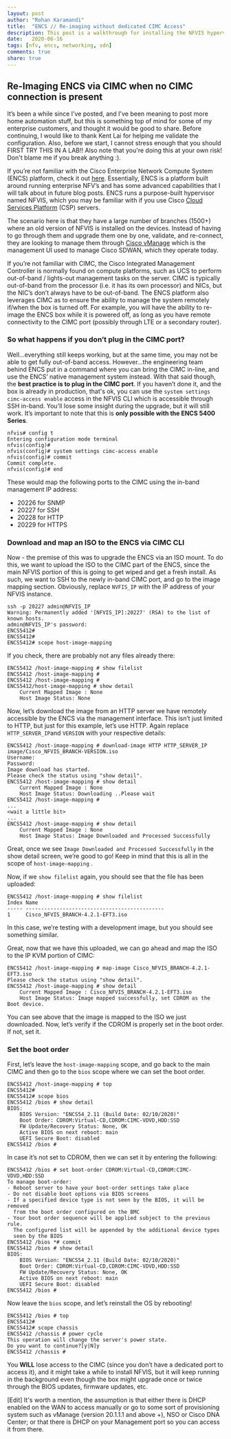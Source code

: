 ```yaml
---
layout: post
author: "Rohan Karamandi"
title:  "ENCS // Re-imaging without dedicated CIMC Access"
description: This post is a walkthrough for installing the NFVIS hypervisor on the ENCS 5400 via an ISO install without dedicated CIMC access.
date:   2020-06-16
tags: [nfv, encs, networking, sdn]
comments: true
share: true
---
```

## Re-Imaging ENCS via CIMC when no CIMC connection is present

It’s been a while since I’ve posted, and I've been meaning to post more home automation stuff, but this is something top of mind for some of my enterprise customers, and thought it would be good to share. Before continuing, I would like to thank Kent Lai for helping me validate the configuration. Also, before we start, I cannot stress enough that you should FIRST TRY THIS IN A LAB!! Also note that you're doing this at your own risk! Don't blame me if you break anything :).

If you’re not familiar with the Cisco Enterprise Network Compute System (ENCS) platform, check it out [here](https://cisco.com/go/encs). Essentially, ENCS is a platform built around running enterprise NFV’s and has some advanced capabilities that I will talk about in future blog posts. ENCS runs a purpose-built hypervisor named NFVIS, which you may be familiar with if you use Cisco [Cloud Services Platform](https://cisco.com/go/csp) (CSP) servers. 

The scenario here is that they have a large number of branches (1500+) where an old version of NFVIS is installed on the devices. Instead of having to go through them and upgrade them one by one, validate, and re-connect, they are looking to manage them through [Cisco vManage](https://cisco.com/go/sdwan) which is the management UI used to manage Cisco SDWAN, which they operate today. 

If you’re not familiar with CIMC, the Cisco Integrated Management Controller is normally found on compute platforms, such as UCS to perform out-of-band / lights-out management tasks on the server. CIMC is typically out-of-band from the processor (i.e. it has its own processor) and NICs, but the NIC’s don’t always have to be out-of-band. The ENCS platform also leverages CIMC as to ensure the ability to manage the system remotely if/when the box is turned off. For example, you will have the ability to re-image the ENCS box while it is powered off, as long as you have remote connectivity to the CIMC port (possibly through LTE or a secondary router).

### So what happens if you don’t plug in the CIMC port?
Well…everything still keeps working, but at the same time, you may not be able to get fully out-of-band access. However…the engineering team behind ENCS put in a command where you can bring the CIMC in-line, and use the ENCS’ native management system instead. With that said though, the **best practice is to plug in the CIMC port**. If you haven’t done it, and the box is already in production, that's ok, you can use the `system settings cimc-access enable` access in the NFVIS CLI which is accessible through SSH in-band. You'll lose some insight during the upgrade, but it will still work. It’s important to note that this is **only possible with the ENCS 5400 Series**.

```
nfvis# config t
Entering configuration mode terminal
nfvis(config)#
nfvis(config)# system settings cimc-access enable
nfvis(config)# commit
Commit complete.
nfvis(config)# end
```

These would map the following ports to the CIMC using the in-band management IP address:
* 20226 for SNMP
* 20227 for SSH
* 20228 for HTTP
* 20229 for HTTPS

### Download and map an ISO to the ENCS via CIMC CLI

Now - the premise of this was to upgrade the ENCS via an ISO mount. To do this, we want to upload the ISO to the CIMC part of the ENCS, since the main NFVIS portion of this is going to get wiped and get a fresh install. As such, we want to SSH to the newly in-band CIMC port, and go to the image mapping section. Obviously, replace `NVFIS_IP` with the IP address of your NFVIS instance.

```
ssh -p 20227 admin@NFVIS_IP
Warning: Permanently added '[NFVIS_IP]:20227' (RSA) to the list of known hosts.
admin@NFVIS_IP's password:
ENCS5412#
ENCS5412#
ENCS5412# scope host-image-mapping
```

If you check, there are probably not any files already there:

```
ENCS5412 /host-image-mapping # show filelist
ENCS5412 /host-image-mapping #
ENCS5412 /host-image-mapping #
ENCS5412/host-image-mapping # show detail
    Current Mapped Image : None
    Host Image Status: None
```

Now, let’s download the image from an HTTP server we have remotely accessible by the ENCS via the management interface. This isn’t just limited to HTTP, but just for this example, let’s use HTTP. Again replace `HTTP_SERVER_IP`and `VERSION` with your respective details:

```
ENCS5412 /host-image-mapping # download-image HTTP HTTP_SERVER_IP image/Cisco_NFVIS_BRANCH-VERSION.iso
Username:
Password: 
Image download has started.
Please check the status using "show detail".
ENCS5412 /host-image-mapping # show detail
    Current Mapped Image : None
    Host Image Status: Downloading ..Please wait
ENCS5412 /host-image-mapping #
...
<wait a little bit>
...
ENCS5412 /host-image-mapping # show detail
    Current Mapped Image : None
    Host Image Status: Image Downloaded and Processed Successfully
```

Great, once we see `Image Downloaded and Processed Successfully` in the show detail screen, we’re good to go! Keep in mind that this is all in the scope of `host-image-mapping` .

Now, if we `show filelist` again, you should see that the file has been uploaded:

```
ENCS5412 /host-image-mapping # show filelist
Index Name
----- ---------------------------------------------
1     Cisco_NFVIS_BRANCH-4.2.1-EFT3.iso
```

In this case, we’re testing with a development image, but you should see something similar.

Great, now that we have this uploaded, we can go ahead and map the ISO to the IP KVM portion of CIMC:

```
ENCS5412 /host-image-mapping # map-image Cisco_NFVIS_BRANCH-4.2.1-EFT3.iso
Please check the status using "show detail".
ENCS5412 /host-image-mapping # show detail
    Current Mapped Image : Cisco_NFVIS_BRANCH-4.2.1-EFT3.iso
    Host Image Status: Image mapped successfully, set CDROM as the Boot device.
```

You can see above that the image is mapped to the ISO we just downloaded. Now, let’s verify if the CDROM is properly set in the boot order. If not, set it.

### Set the boot order
First, let’s leave the `host-image-mapping` scope, and go back to the main CIMC and then go to the `bios` scope where we can set the boot order.

```
ENCS5412 /host-image-mapping # top
ENCS5412#
ENCS5412# scope bios
ENCS5412 /bios # show detail
BIOS:
    BIOS Version: "ENCS54_2.11 (Build Date: 02/10/2020)"
    Boot Order: CDROM:Virtual-CD,CDROM:CIMC-VDVD,HDD:SSD
    FW Update/Recovery Status: None, OK
    Active BIOS on next reboot: main
    UEFI Secure Boot: disabled
ENCS5412 /bios #
```

In case it’s not set to CDROM, then we can set it by entering the following:

```
ENCS5412 /bios # set boot-order CDROM:Virtual-CD,CDROM:CIMC-VDVD,HDD:SSD
To manage boot-order:
- Reboot server to have your boot-order settings take place
- Do not disable boot options via BIOS screens
- If a specified device type is not seen by the BIOS, it will be removed
  from the boot order configured on the BMC
- Your boot order sequence will be applied subject to the previous rule.
  The configured list will be appended by the additional device types
  seen by the BIOS
ENCS5412 /bios *# commit
ENCS5412 /bios # show detail
BIOS:
    BIOS Version: "ENCS54_2.11 (Build Date: 02/10/2020)"
    Boot Order: CDROM:Virtual-CD,CDROM:CIMC-VDVD,HDD:SSD
    FW Update/Recovery Status: None, OK
    Active BIOS on next reboot: main
    UEFI Secure Boot: disabled
ENCS5412 /bios #
```

Now leave the `bios` scope, and let’s reinstall the OS by rebooting!

```
ENCS5412 /bios # top
ENCS5412#
ENCS5412# scope chassis
ENCS5412 /chassis # power cycle
This operation will change the server's power state.
Do you want to continue?[y|N]y
ENCS5412 /chassis #
```

You **WILL** lose access to the CIMC (since you don’t have a dedicated port to access it), and it might take a while to install NFVIS, but it will keep running in the background even though the box might upgrade once or twice through the BIOS updates, firmware updates, etc.

[Edit] It's worth a mention, the assumption is that either there is DHCP enabled on the WAN to access manually or go to some sort of provisioning system such as vManage (version 20.1.1.1 and above +), NSO or Cisco DNA Center; or that there is DHCP on your Management port so you can access it from there.